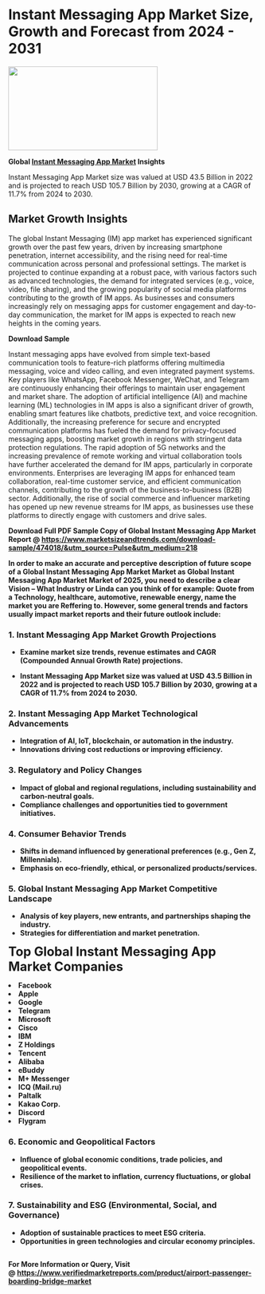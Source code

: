 <H1>Instant Messaging App Market Size, Growth and Forecast from 2024 - 2031</H1><img class="aligncenter size-medium wp-image-584254" src="https://thirdeyenews.in/wp-content/uploads/2024/09/Global-Market-Research-300x168.jpeg" alt="" width="300" height="168" /><p><strong>Global&nbsp;<a href="https://www.marketsizeandtrends.com/download-sample/474018/&amp;utm_source=Pulse&amp;utm_medium=218">Instant Messaging App Market</a> Insights</strong></p><p>Instant Messaging App Market size was valued at USD 43.5 Billion in 2022 and is projected to reach USD 105.7 Billion by 2030, growing at a CAGR of 11.7% from 2024 to 2030.</p><p><h2>Market Growth Insights</h2> <p>The global Instant Messaging (IM) app market has experienced significant growth over the past few years, driven by increasing smartphone penetration, internet accessibility, and the rising need for real-time communication across personal and professional settings. The market is projected to continue expanding at a robust pace, with various factors such as advanced technologies, the demand for integrated services (e.g., voice, video, file sharing), and the growing popularity of social media platforms contributing to the growth of IM apps. As businesses and consumers increasingly rely on messaging apps for customer engagement and day-to-day communication, the market for IM apps is expected to reach new heights in the coming years.</p> <p><strong>Download Sample</strong></p> <p>Instant messaging apps have evolved from simple text-based communication tools to feature-rich platforms offering multimedia messaging, voice and video calling, and even integrated payment systems. Key players like WhatsApp, Facebook Messenger, WeChat, and Telegram are continuously enhancing their offerings to maintain user engagement and market share. The adoption of artificial intelligence (AI) and machine learning (ML) technologies in IM apps is also a significant driver of growth, enabling smart features like chatbots, predictive text, and voice recognition. Additionally, the increasing preference for secure and encrypted communication platforms has fueled the demand for privacy-focused messaging apps, boosting market growth in regions with stringent data protection regulations. The rapid adoption of 5G networks and the increasing prevalence of remote working and virtual collaboration tools have further accelerated the demand for IM apps, particularly in corporate environments. Enterprises are leveraging IM apps for enhanced team collaboration, real-time customer service, and efficient communication channels, contributing to the growth of the business-to-business (B2B) sector. Additionally, the rise of social commerce and influencer marketing has opened up new revenue streams for IM apps, as businesses use these platforms to directly engage with customers and drive sales. <p><strong></p><p><span class=""><strong>Download Full PDF Sample Copy of Global Instant Messaging App Market Report</strong> @ <a href="https://www.marketsizeandtrends.com/download-sample/474018/&amp;utm_source=Pulse&amp;utm_medium=218" target="_blank">https://www.marketsizeandtrends.com/download-sample/474018/&amp;utm_source=Pulse&amp;utm_medium=218</a></span></p><p>In order to make an accurate and perceptive description of future scope of a Global&nbsp;Instant Messaging App Market Market as Global&nbsp;Instant Messaging App Market Market of 2025, you need to describe a clear Vision &ndash; What Industry or Linda can you think of for example: Quote from a Technology, healthcare, automotive, renewable energy, name the market you are Reffering to. However, some general trends and factors usually impact market reports and their future outlook include:</p><h3>1.&nbsp;<strong>Instant Messaging App Market Growth Projections</strong></h3><ul><li>Examine market size trends, revenue estimates and CAGR (Compounded Annual Growth Rate) projections.</li><li><p>Instant Messaging App Market size was valued at USD 43.5 Billion in 2022 and is projected to reach USD 105.7 Billion by 2030, growing at a CAGR of 11.7% from 2024 to 2030.</p></li></ul><h3>2.&nbsp;<strong>Instant Messaging App Market Technological Advancements</strong></h3><ul><li>Integration of AI, IoT, blockchain, or automation in the industry.</li><li>Innovations driving cost reductions or improving efficiency.</li></ul><h3>3.&nbsp;<strong>Regulatory and Policy Changes</strong></h3><ul><li>Impact of global and regional regulations, including sustainability and carbon-neutral goals.</li><li>Compliance challenges and opportunities tied to government initiatives.</li></ul><h3>4.&nbsp;<strong>Consumer Behavior Trends</strong></h3><ul><li>Shifts in demand influenced by generational preferences (e.g., Gen Z, Millennials).</li><li>Emphasis on eco-friendly, ethical, or personalized products/services.</li></ul><h3>5.&nbsp;<strong>Global Instant Messaging App Market Competitive Landscape</strong></h3><ul><li>Analysis of key players, new entrants, and partnerships shaping the industry.</li><li>Strategies for differentiation and market penetration.</li></ul><p data-pm-slice="1 1 []"><span style="color: inherit; font-family: inherit; font-size: 25px;">Top Global Instant Messaging App Market Companies</span></p><div class="" data-test-id=""><p><li>Facebook</li><li> Apple</li><li> Google</li><li> Telegram</li><li> Microsoft</li><li> Cisco</li><li> IBM</li><li> Z Holdings</li><li> Tencent</li><li> Alibaba</li><li> eBuddy</li><li> M+ Messenger</li><li> ICQ (Mail.ru)</li><li> Paltalk</li><li> Kakao Corp.</li><li> Discord</li><li> Flygram</li></p></div><h3>6.&nbsp;<strong>Economic and Geopolitical Factors</strong></h3><ul><li>Influence of global economic conditions, trade policies, and geopolitical events.</li><li>Resilience of the market to inflation, currency fluctuations, or global crises.</li></ul><h3>7.&nbsp;<strong>Sustainability and ESG (Environmental, Social, and Governance)</strong></h3><ul><li>Adoption of sustainable practices to meet ESG criteria.</li><li>Opportunities in green technologies and circular economy principles.</li></ul><h2><strong style="font-size: 14px;">For More Information or Query, Visit @&nbsp;</strong><a style="background-color: #ffffff; font-size: 14px;" href="https://www.marketsizeandtrends.com/report/instant-messaging-app-market/" target="_blank">https://www.verifiedmarketreports.com/product/airport-passenger-boarding-bridge-market</a></h2>
